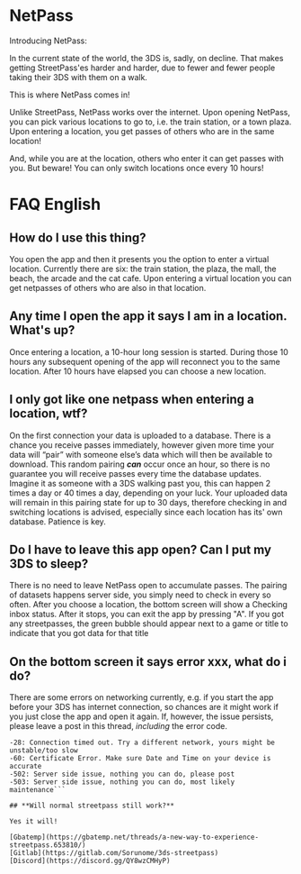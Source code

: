 # NetPass

Introducing NetPass:

In the current state of the world, the 3DS is, sadly, on decline. That makes getting StreetPass'es harder and harder, due to fewer and fewer people taking their 3DS with them on a walk.

This is where NetPass comes in!

Unlike StreetPass, NetPass works over the internet. Upon opening NetPass, you can pick various locations to go to, i.e. the train station, or a town plaza. Upon entering a location, you get passes of others who are in the same location!

And, while you are at the location, others who enter it can get passes with you. But beware! You can only switch locations once every 10 hours!

# **FAQ English**

## **How do I use this thing?**

You open the app and then it presents you the option to enter a virtual location. Currently there are six: the train station, the plaza, the mall, the beach, the arcade and the cat cafe. Upon entering a virtual location you can get netpasses of others who are also in that location.

## **Any time I open the app it says I am in a location. What's up?**

Once entering a location, a 10-hour long session is started. During those 10 hours any subsequent opening of the app will reconnect you to the same location. After 10 hours have elapsed you can choose a new location.

## **I only got like one netpass when entering a location, wtf?**

On the first connection your data is uploaded to a database. There is a chance you receive passes immediately, however given more time your data will “pair” with someone else’s data which will then be available to download. This random pairing __***can***__ occur once an hour, so there is no guarantee you will receive passes every time the database updates. Imagine it as someone with a 3DS walking past you, this can happen 2 times a day or 40 times a day, depending on your luck. Your uploaded data will remain in this pairing state for up to 30 days, therefore checking in and switching locations is advised, especially since each location has its' own database. Patience is key.

## **Do I have to leave this app open? Can I put my 3DS to sleep?**

There is no need to leave NetPass open to accumulate passes. The pairing of datasets happens server side, you simply need to check in every so often. After you choose a location, the bottom screen will show a Checking inbox status. After it stops, you can exit the app by pressing "A". If you got any streetpasses, the green bubble should appear next to a game or title to indicate that you got data for that title

## **On the bottom screen it says error xxx, what do i do?**

There are some errors on networking currently, e.g. if you start the app before your 3DS has internet connection, so chances are it might work if you just close the app and open it again. If, however, the issue persists, please leave a post in this thread, *including* the error code.
```-6: App was started before the Device had internet access, make sure it’s connected first
-28: Connection timed out. Try a different network, yours might be unstable/too slow
-60: Certificate Error. Make sure Date and Time on your device is accurate
-502: Server side issue, nothing you can do, please post
-503: Server side issue, nothing you can do, most likely maintenance```

## **Will normal streetpass still work?**

Yes it will!

[Gbatemp](https://gbatemp.net/threads/a-new-way-to-experience-streetpass.653810/)   
[Gitlab](https://gitlab.com/Sorunome/3ds-streetpass)  
[Discord](https://discord.gg/QY8wzCMHyP)